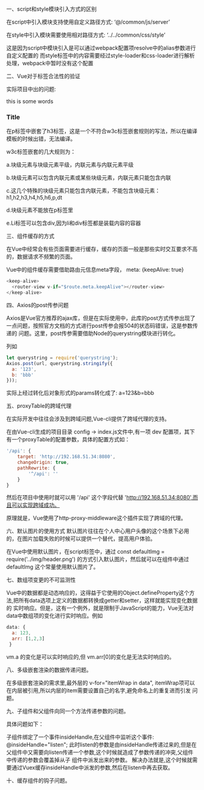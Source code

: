 一、script和style模块引入方式的区别

在script中引入模块支持使用自定义路径方式:  ‘@/common/js/server’

在style中引入模块需要使用相对路径方式:	‘../../common/css/style’

这是因为script中模块引入是可以通过webpack配置项resolve中的alias参数进行自定义配置的
而style标签中的内容需要经过style-loader和css-loader进行解析处理，webpack中暂时没有这个配置


二、Vue对于标签合法性的验证

实际项目中出的问题:
<p>this is some words <h3>Title</h3></p>

在p标签中嵌套了h3标签，这是一个不符合w3c标签嵌套规则的写法，所以在编译模板的时候出错，无法编译。

w3c标签嵌套的几大规则为：

a.块级元素与块级元素平级，内联元素与内联元素平级

b.块级元素可以包含内联元素或某些块级元素，内联元素只能包含内联

c.这几个特殊的块级元素只能包含内联元素，不能包含块级元素：h1,h2,h3,h4,h5,h6,p,dt

d.块级元素不能放在p标签里

e.Li标签可以包含div,因为li和div标签都是装载内容的容器


三、组件缓存的方式

在Vue中经常会有些页面需要进行缓存，缓存的页面一般是那些实时交互要求不高的，数据请求不频繁的页面。

Vue中的组件缓存需要借助路由元信息meta字段， meta: {keepAlive: true}
```javascript
<keep-alive>
  <router-view v-if="$route.meta.keepAlive"></router-view>
</keep-alive>
```


四、Axios的post传参问题

Axios是Vue官方推荐的ajax库，但是在实际使用中，此库的post方式传参出现了一点问题，按照官方文档的方式进行post传参会报504的状态码错误，这是参数传递的
问题。这里，post传参需要借助Node的querystring模块进行转化。

列如
```javascript
let querystring = require('querystring');
Axios.post(url, querystring.stringify({
  a: '123',
  b: 'bbb'
}));
```
实际上经过转化后对象形式的params转化成了: a=123&b=bbb


五、proxyTable的跨域代理

在实际开发中往往会涉及到跨域问题,Vue-cli提供了跨域代理的支持。

在由Vue-cli生成的项目目录 config -> index.js文件中,有一项 dev 配置项，其下有一个proxyTable的配置参数，具体的配置方式如：
```javascript
'/api': {
    target: 'http://192.168.51.34:8080',
    changeOrigin: true,
    pathRewrite: {
        '^/api': ''
    }
}
```
然后在项目中使用时就可以用 '/api' 这个字段代替 'http://192.168.51.34:8080',而且可以实现跨域成功。

原理就是，Vue使用了http-proxy-middleware这个插件实现了跨域的代理。


六、默认图片的使用方式
默认图片往往在个人中心用户头像的这个场景下必用的，在图片加载失败的时候可以提供一个替代，提高用户体验。

在Vue中使用默认图片，在script标签中，通过
const defaultImg = require('../img/header.png')
的方式引入默认图片，然后就可以在组件中通过 defaultImg 这个常量使用默认图片了。


七、数组项变更的不可监测性

Vue中的数据都是动态响应的，这得益于它使用的Object.defineProperty这个方法,把所有data选项上定义的数据都转换成getter和setter，这样就能实现变化数据的
实时响应。但是，这有一个例外，就是限制于JavaScript的能力，Vue无法对data中数组项的变化进行实时响应。例如
```javascript
data: {
  a: 123,
  arr: [1,2,3]
 }
```
vm.a 的变化是可以实时响应的,但 vm.arr[0]的变化是无法实时响应的。


八、多级嵌套渲染的数据传递问题。

在多级嵌套渲染的需求里,最外层的 v-for="itemWrap in data", itemWrap项可以在内层被引用,所以内层的item需要设置自己的名字,避免命名上的重复进而引发
问题。


九、子组件和父组件向同一个方法传递参数的问题。

具体问题如下：

子组件绑定了一个事件insideHandle,在父组件中监听这个事件: @insideHandle="listen";
此时listen的参数是由insideHandle传递过来的,但是在父组件中又需要向listen传递一个参数,这个时候就造成了参数传递的冲突,父组件中传递的参数会覆盖掉从子
组件中派发出来的参数。
解决办法就是,这个时候就需要通过Vuex缓存insideHandle中派发的参数,然后在listen中再去获取。


十、缓存组件的钩子问题。
